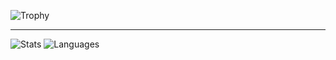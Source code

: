 ![Trophy](https://github-profile-trophy.vercel.app/?username=silvio2402&column=3&no-frame=true)

---

![Stats](https://github-readme-stats.vercel.app/api?username=silvio2402&count_private=true&include_all_commits=true&hide_border=true)
![Languages](https://github-readme-stats.vercel.app/api/top-langs/?username=silvio2402&hide_border=true)
